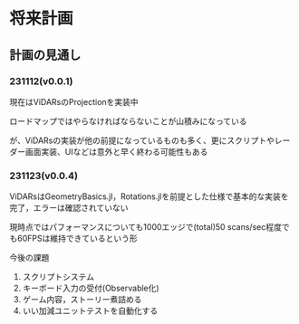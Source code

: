 # 将来計画

## 計画の見通し

### 231112(v0.0.1)

現在はViDARsのProjectionを実装中

ロードマップではやらなければならないことが山積みになっている

が、ViDARsの実装が他の前提になっているものも多く、更にスクリプトやレーダー画面実装、UIなどは意外と早く終わる可能性もある

### 231123(v0.0.4)

ViDARsはGeometryBasics.jl，Rotations.jlを前提とした仕様で基本的な実装を完了，エラーは確認されていない

現時点ではパフォーマンスについても1000エッジで(total)50 scans/sec程度でも60FPSは維持できているという形

今後の課題

1. スクリプトシステム
2. キーボード入力の受付(Observable化)
3. ゲーム内容，ストーリー煮詰める
4. いい加減ユニットテストを自動化する
